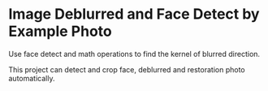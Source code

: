 # Image Deblurred and Face Detect by Example Photo

Use face detect and math operations to find the kernel of blurred direction. 

This project can detect and crop face, deblurred and restoration photo automatically.
